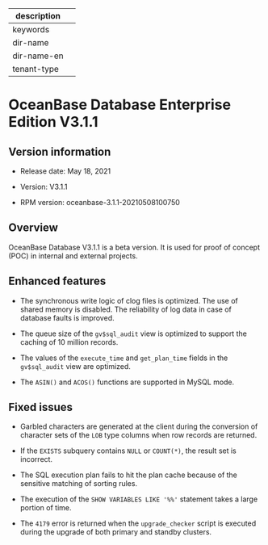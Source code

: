 |description||
|---|---|
|keywords||
|dir-name||
|dir-name-en||
|tenant-type||

# OceanBase Database Enterprise Edition V3.1.1


## Version information


* Release date: May 18, 2021

* Version: V3.1.1
  
* RPM version: oceanbase-3.1.1-20210508100750

## Overview


OceanBase Database V3.1.1 is a beta version. It is used for proof of concept (POC) in internal and external projects. 

## Enhanced features


* The synchronous write logic of clog files is optimized. The use of shared memory is disabled. The reliability of log data in case of database faults is improved. 

* The queue size of the `gv$sql_audit` view is optimized to support the caching of 10 million records. 

* The values of the `execute_time` and `get_plan_time` fields in the `gv$sql_audit` view are optimized. 

* The `ASIN()` and `ACOS()` functions are supported in MySQL mode. 

## Fixed issues


* Garbled characters are generated at the client during the conversion of character sets of the `LOB` type columns when row records are returned. 

* If the `EXISTS` subquery contains `NULL` or `COUNT(*)`, the result set is incorrect. 

* The SQL execution plan fails to hit the plan cache because of the sensitive matching of sorting rules. 

* The execution of the `SHOW VARIABLES LIKE '%%'` statement takes a large portion of time. 

* The `4179` error is returned when the `upgrade_checker` script is executed during the upgrade of both primary and standby clusters. 